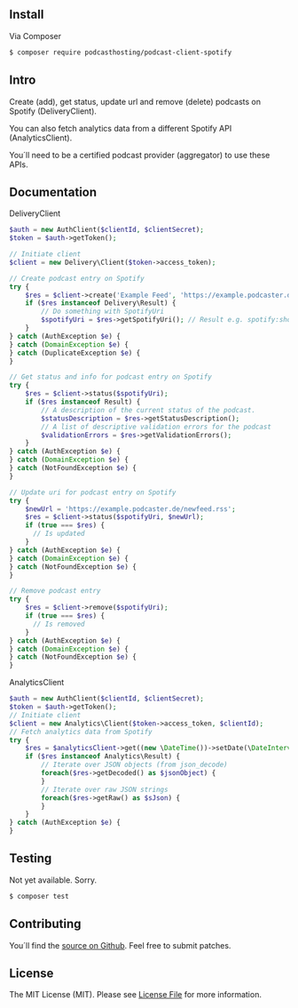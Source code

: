## Install

Via Composer

``` bash
$ composer require podcasthosting/podcast-client-spotify
```


## Intro

Create (add), get status, update url and remove (delete) podcasts on Spotify (DeliveryClient).

You can also fetch analytics data from a different Spotify API (AnalyticsClient).  

You´ll need to be a certified podcast provider (aggregator) to use these APIs.


## Documentation

DeliveryClient

``` php
$auth = new AuthClient($clientId, $clientSecret);
$token = $auth->getToken();

// Initiate client
$client = new Delivery\Client($token->access_token);

// Create podcast entry on Spotify
try {
    $res = $client->create('Example Feed', 'https://example.podcaster.de/feed.rss');
    if ($res instanceof Delivery\Result) {
        // Do something with SpotifyUri
        $spotifyUri = $res->getSpotifyUri(); // Result e.g. spotify:show:123
    }
} catch (AuthException $e) {
} catch (DomainException $e) {
} catch (DuplicateException $e) {
}

// Get status and info for podcast entry on Spotify
try {
    $res = $client->status($spotifyUri);
    if ($res instanceof Result) {
        // A description of the current status of the podcast.
        $statusDescription = $res->getStatusDescription();
        // A list of descriptive validation errors for the podcast
        $validationErrors = $res->getValidationErrors();
    }
} catch (AuthException $e) {
} catch (DomainException $e) {
} catch (NotFoundException $e) {
}

// Update uri for podcast entry on Spotify
try {
    $newUrl = 'https://example.podcaster.de/newfeed.rss';
    $res = $client->status($spotifyUri, $newUrl);
    if (true === $res) {
      // Is updated
    }
} catch (AuthException $e) {
} catch (DomainException $e) {
} catch (NotFoundException $e) {
}

// Remove podcast entry
try {
    $res = $client->remove($spotifyUri);
    if (true === $res) {
      // Is removed
    }    
} catch (AuthException $e) {
} catch (DomainException $e) {
} catch (NotFoundException $e) {
}
```


AnalyticsClient

``` php
$auth = new AuthClient($clientId, $clientSecret);
$token = $auth->getToken();
// Initiate client
$client = new Analytics\Client($token->access_token, $clientId);
// Fetch analytics data from Spotify
try {
    $res = $analyticsClient->get((new \DateTime())->setDate(\DateInterval::createfromdatestring('-1 day')));
    if ($res instanceof Analytics\Result) {
        // Iterate over JSON objects (from json_decode)
        foreach($res->getDecoded() as $jsonObject) {
        }
        // Iterate over raw JSON strings
        foreach($res->getRaw() as $sJson) {
        }
    }     
} catch (AuthException $e) {
}
```


## Testing

Not yet available. Sorry.

``` bash
$ composer test
```


## Contributing

You´ll find the [source on Github](https://github.com/podcasthosting/podcast-client-spotify). Feel free to submit patches. 

## License

The MIT License (MIT). Please see [License File](LICENSE) for more information.
